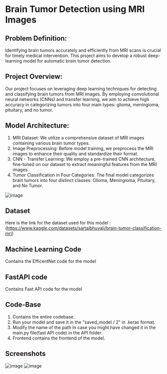 # Brain Tumor Detection using MRI Images

## Problem Definition:
Identifying brain tumors accurately and efficiently from MRI scans is crucial for timely medical intervention. This project aims to develop a robust deep-learning model for automatic brain tumor detection.

## Project Overview:
Our project focuses on leveraging deep learning techniques for detecting and classifying brain tumors from MRI images. By employing convolutional neural networks (CNNs) and transfer learning, we aim to achieve high accuracy in categorizing tumors into four main types: glioma, meningioma, pituitary, and no tumor.

## Model Architecture:
1. MRI Dataset: We utilize a comprehensive dataset of MRI images containing various brain tumor types.
2. Image Preprocessing: Before model training, we preprocess the MRI images to enhance their quality and standardize their format.
3. CNN - Transfer Learning: We employ a pre-trained CNN architecture, fine-tuned on our dataset to extract meaningful features from the MRI images.
4. Tumor Classification in Four Categories: The final model categorizes brain tumors into four distinct classes: Glioma, Meningioma, Pituitary, and No Tumor.


![image](https://github.com/Akshil399/Brain-MRI-Detection/assets/154296041/9eda5139-238c-4883-9e67-f5be6c3683a6)

## Dataset
Here is the link for the dataset used for this model : (https://www.kaggle.com/datasets/sartajbhuvaji/brain-tumor-classification-mri)

## Machine Learning Code
Contains the EfficentNet code for the model

## FastAPI code
Contains Fast API code for the model

## Code-Base
1. Contains the entire codebase.
2. Run your model and save it in the "saved_model / 2" in .keras format.
3. Modify the name of the path In case you might have changed it in the main.py file(fast API code) in the API folder.
4. Frontend contains the frontend of the model.

## Screenshots
![image](https://github.com/Akshil399/Brain-MRI-Detection/assets/154296041/4c0f5af4-5e32-4f88-9e87-a6a45bfca151)
![image](https://github.com/Akshil399/Brain-MRI-Detection/assets/154296041/879a0bba-18a0-41b1-ad70-6cb8f41bed76)





